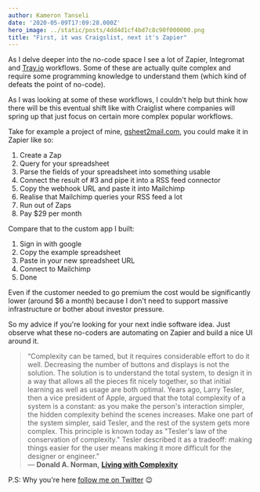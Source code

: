 ```yaml
---
author: Kameron Tanseli
date: '2020-05-09T17:09:28.000Z'
hero_image: ../static/posts/4dd4d1cf4bd7c8c90f000000.png
title: "First, it was Craigslist, next it's Zapier"
---
```


As I delve deeper into the no-code space I see a lot of Zapier, Integromat and [Tray.io](https://tray.io) workflows. Some of these are actually quite complex and require some programming knowledge to understand them (which kind of defeats the point of no-code).  
  
As I was looking at some of these workflows, I couldn't help but think how there will be this eventual shift like with Craiglist where companies will spring up that just focus on certain more complex popular workflows.

Take for example a project of mine, [gsheet2mail.com](https://gsheet2mail.com), you could make it in Zapier like so:

1.  Create a Zap
2.  Query for your spreadsheet
3.  Parse the fields of your spreadsheet into something usable
4.  Connect the result of #3 and pipe it into a RSS feed connector
5.  Copy the webhook URL and paste it into Mailchimp
6.  Realise that Mailchimp queries your RSS feed a lot
7.  Run out of Zaps
8.  Pay $29 per month

Compare that to the custom app I built:

1.  Sign in with google
2.  Copy the example spreadsheet
3.  Paste in your new spreadsheet URL
4.  Connect to Mailchimp
5.  Done

Even if the customer needed to go premium the cost would be significantly lower (around $6 a month) because I don't need to support massive infrastructure or bother about investor pressure.

So my advice if you're looking for your next indie software idea. Just observe what these no-coders are automating on Zapier and build a nice UI around it.

> “Complexity can be tamed, but it requires considerable effort to do it well. Decreasing the number of buttons and displays is not the solution. The solution is to understand the total system, to design it in a way that allows all the pieces fit nicely together, so that initial learning as well as usage are both optimal. Years ago, Larry Tesler, then a vice president of Apple, argued that the total complexity of a system is a constant: as you make the person's interaction simpler, the hidden complexity behind the scenes increases. Make one part of the system simpler, said Tesler, and the rest of the system gets more complex. This principle is known today as "Tesler's law of the conservation of complexity." Tesler described it as a tradeoff: making things easier for the user means making it more difficult for the designer or engineer.”  
> ― **Donald A. Norman,** [**Living with Complexity**](https://www.goodreads.com/work/quotes/13144201)

P.S: Why you're here [follow me on Twitter](https://twitter.com/KameronTanseli) 😉